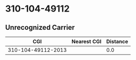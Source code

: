 # 310-104-49112
## Unrecognized Carrier


| CGI | Nearest CGI | Distance |
|-----|-------------|----------|
| 310-104-49112-2013 |  | 0.0 |
